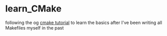 # learn_CMake
following the og [cmake tutorial](https://cmake.org/cmake/help/latest/guide/tutorial/index.html) to learn the basics after I've been writing all Makefiles myself in the past
